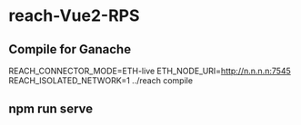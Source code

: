 # reach-Vue2-RPS

## Compile for Ganache 
REACH_CONNECTOR_MODE=ETH-live ETH_NODE_URI=http://n.n.n.n:7545 REACH_ISOLATED_NETWORK=1 ../reach compile

## npm run serve

